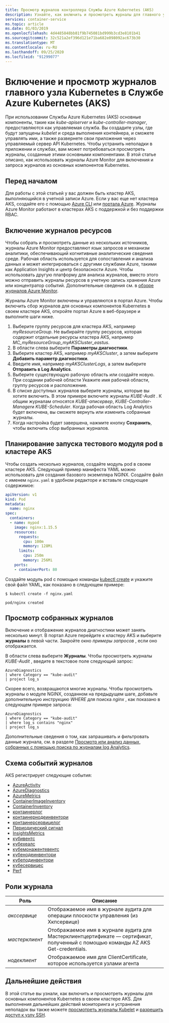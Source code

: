 ```yaml
---
title: Просмотр журналов контроллера Службы Azure Kubernetes (AKS)
description: Узнайте, как включить и просмотреть журналы для главного узла Kubernetes в Службе Azure Kubernetes (AKS)
services: container-service
ms.topic: article
ms.date: 01/03/2019
ms.openlocfilehash: 4d4485848bb81f9b745081bd999b3cd3e8101b41
ms.sourcegitcommit: 32c521a2ef396d121e71ba682e098092ac673b30
ms.translationtype: MT
ms.contentlocale: ru-RU
ms.lasthandoff: 09/25/2020
ms.locfileid: "91299077"
---
```

# <a name="enable-and-review-kubernetes-master-node-logs-in-azure-kubernetes-service-aks"></a>Включение и просмотр журналов главного узла Kubernetes в Службе Azure Kubernetes (AKS)

При использовании Службы Azure Kubernetes (AKS) основные компоненты, такие как *kube-apiserver* и *kube-controller-manager*, предоставляются как управляемая служба. Вы создадите узлы, где будут запущены *kubelet* и среда выполнения контейнера, и сможете управлять ими, а также развернете свои приложения через управляемый сервер API Kubernetes. Чтобы устранить неполадки в приложении и службах, вам может потребоваться просмотреть журналы, созданные этими основными компонентами. В этой статье описано, как использовать журналы Azure Monitor для включения и запроса журналов из основных компонентов Kubernetes.

## <a name="before-you-begin"></a>Перед началом

Для работы с этой статьей у вас должен быть кластер AKS, выполняющийся в учетной записи Azure. Если у вас еще нет кластера AKS, создайте его с помощью [Azure CLI][cli-quickstart] или [портала Azure][portal-quickstart]. Журналы Azure Monitor работают в кластерах AKS с поддержкой и без поддержки RBAC.

## <a name="enable-resource-logs"></a>Включение журналов ресурсов

Чтобы собрать и просмотреть данные из нескольких источников, журналы Azure Monitor предоставляют язык запросов и механизм аналитики, обеспечивающий когнитивные аналитические сведения среде. Рабочая область используется для сопоставления и анализа данных и может интегрироваться с другими службами Azure, такими как Application Insights и центр безопасности Azure. Чтобы использовать другую платформу для анализа журналов, вместо этого можно отправить журналы ресурсов в учетную запись хранения Azure или концентратор событий. Дополнительные сведения см. в [обзоре журналов Azure Monitor][log-analytics-overview].

Журналы Azure Monitor включены и управляются в портал Azure. Чтобы включить сбор журналов для основных компонентов Kubernetes в своем кластере AKS, откройте портал Azure в веб-браузере и выполните шаги ниже.

1. Выберите группу ресурсов для кластера AKS, например *myResourceGroup*. Не выбирайте группу ресурсов, которая содержит отдельные ресурсы кластера AKS, например *MC_myResourceGroup_myAKSCluster_eastus*.
1. В области слева выберите **Параметры диагностики**.
1. Выберите кластер AKS, например *myAKSCluster*, а затем выберите **Добавить параметр диагностики**.
1. Введите имя, например *myAKSClusterLogs*, а затем выберите **Отправить в Log Analytics**.
1. Выберите существующую рабочую область или создайте новую. При создании рабочей области Укажите имя рабочей области, группу ресурсов и расположение.
1. В списке доступных журналов выберите журналы, которые вы хотите включить. В этом примере включите журналы *KUBE-Audit* . К общим журналам относятся *KUBE-аписервер*, *KUBE-Controller-Manager*и *KUBE-Scheduler*. Когда рабочая область Log Analytics будет включена, вы сможете вернуть или изменить собранные журналы.
1. Когда настройка будет завершена, нажмите кнопку **Сохранить**, чтобы включить сбор выбранных журналов.

## <a name="schedule-a-test-pod-on-the-aks-cluster"></a>Планирование запуска тестового модуля pod в кластере AKS

Чтобы создать несколько журналов, создайте модуль pod в своем кластере AKS. Следующий пример манифеста YAML можно использовать для создания базового экземпляра NGINX. Создайте файл с именем `nginx.yaml` в удобном редакторе и вставьте следующее содержимое:

```yaml
apiVersion: v1
kind: Pod
metadata:
  name: nginx
spec:
  containers:
  - name: mypod
    image: nginx:1.15.5
    resources:
      requests:
        cpu: 100m
        memory: 128Mi
      limits:
        cpu: 250m
        memory: 256Mi
    ports:
    - containerPort: 80
```

Создайте модуль pod с помощью команды [kubectl create][kubectl-create] и укажите свой файл YAML, как показано в следующем примере:

```
$ kubectl create -f nginx.yaml

pod/nginx created
```

## <a name="view-collected-logs"></a>Просмотр собранных журналов

Включение и отображение журналов диагностики может занять несколько минут. В портал Azure перейдите к кластеру AKS и выберите **журналы** в левой части. Закройте окно *примеры запросов* , если оно отображается.

В области слева выберите **Журналы**. Чтобы просмотреть журналы *KUBE-Audit* , введите в текстовое поле следующий запрос:

```
AzureDiagnostics
| where Category == "kube-audit"
| project log_s
```

Скорее всего, возвращаются многие журналы. Чтобы просмотреть журналы о модуле NGINX, созданном на предыдущем шаге, добавьте дополнительную инструкцию *WHERE* для поиска *nginx* , как показано в следующем примере запроса:

```
AzureDiagnostics
| where Category == "kube-audit"
| where log_s contains "nginx"
| project log_s
```

Дополнительные сведения о том, как запрашивать и фильтровать данные журнала, см. в разделе [Просмотр или анализ данных, собранных с помощью поиска по журналам log Analytics][analyze-log-analytics].

## <a name="log-event-schema"></a>Схема событий журналов

AKS регистрирует следующие события:

* [AzureActivity][log-schema-azureactivity]
* [AzureDiagnostics][log-schema-azurediagnostics]
* [AzureMetrics][log-schema-azuremetrics]
* [ContainerImageInventory][log-schema-containerimageinventory]
* [ContainerInventory][log-schema-containerinventory]
* [контаинерлог][log-schema-containerlog]
* [контаинернодеинвентори][log-schema-containernodeinventory]
* [контаинерсервицелог][log-schema-containerservicelog]
* [Периодический сигнал][log-schema-heartbeat]
* [InsightsMetrics][log-schema-insightsmetrics]
* [кубивентс][log-schema-kubeevents]
* [кубехеалс][log-schema-kubehealth]
* [кубемонажентевентс][log-schema-kubemonagentevents]
* [кубенодеинвентори][log-schema-kubenodeinventory]
* [кубеподинвентори][log-schema-kubepodinventory]
* [кубесервицес][log-schema-kubeservices]
* [Perf][log-schema-perf]

## <a name="log-roles"></a>Роли журнала

| Роль                     | Описание |
|--------------------------|-------------|
| *акссервице*             | Отображаемое имя в журнале аудита для операции плоскости управления (из Хкпсервице) |
| *мастерклиент*           | Отображаемое имя в журнале аудита для Мастерклиентцертификате — сертификат, полученный с помощью команды AZ AKS Get-credentials. |
| *нодеклиент*             | Отображаемое имя для ClientCertificate, которое используется узлами агента |

## <a name="next-steps"></a>Дальнейшие действия

В этой статье вы узнали, как включить и просмотреть журналы для основных компонентов Kubernetes в своем кластере AKS. Для выполнения дальнейших действий мониторинга и устранения неполадок вы также можете [просмотреть журналы Kubelet][kubelet-logs] и [разрешить доступ к узлу SSH][aks-ssh].

<!-- LINKS - external -->
[kubectl-create]: https://kubernetes.io/docs/reference/generated/kubectl/kubectl-commands#create

<!-- LINKS - internal -->
[cli-quickstart]: kubernetes-walkthrough.md
[portal-quickstart]: kubernetes-walkthrough-portal.md
[log-analytics-overview]: ../azure-monitor/log-query/log-query-overview.md
[analyze-log-analytics]: ../azure-monitor/log-query/get-started-portal.md
[kubelet-logs]: kubelet-logs.md
[aks-ssh]: ssh.md
[az-feature-register]: /cli/azure/feature#az-feature-register
[az-feature-list]: /cli/azure/feature#az-feature-list
[az-provider-register]: /cli/azure/provider#az-provider-register
[log-schema-azureactivity]: /azure/azure-monitor/reference/tables/azureactivity
[log-schema-azurediagnostics]: /azure/azure-monitor/reference/tables/azurediagnostics
[log-schema-azuremetrics]: /azure/azure-monitor/reference/tables/azuremetrics
[log-schema-containerimageinventory]: /azure/azure-monitor/reference/tables/containerimageinventory
[log-schema-containerinventory]: /azure/azure-monitor/reference/tables/containerinventory
[log-schema-containerlog]: /azure/azure-monitor/reference/tables/containerlog
[log-schema-containernodeinventory]: /azure/azure-monitor/reference/tables/containernodeinventory
[log-schema-containerservicelog]: /azure/azure-monitor/reference/tables/containerservicelog
[log-schema-heartbeat]: /azure/azure-monitor/reference/tables/heartbeat
[log-schema-insightsmetrics]: /azure/azure-monitor/reference/tables/insightsmetrics
[log-schema-kubeevents]: /azure/azure-monitor/reference/tables/kubeevents
[log-schema-kubehealth]: /azure/azure-monitor/reference/tables/kubehealth
[log-schema-kubemonagentevents]: /azure/azure-monitor/reference/tables/kubemonagentevents
[log-schema-kubenodeinventory]: /azure/azure-monitor/reference/tables/kubenodeinventory
[log-schema-kubepodinventory]: /azure/azure-monitor/reference/tables/kubepodinventory
[log-schema-kubeservices]: /azure/azure-monitor/reference/tables/kubeservices
[log-schema-perf]: /azure/azure-monitor/reference/tables/perf
